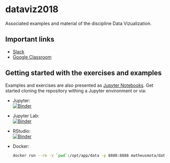 # dataviz2018

Associated examples and material of the discipline Data Vizualization.


## Important links 

* [Slack]()
* [Google Classroom]()

## Getting started with the exercises and examples

Examples and exercises are also presented as [Jupyter Notebooks](http://jupyter-notebook-beginner-guide.readthedocs.io/en/latest/what_is_jupyter.html). 
Get started cloning the repository withing a Jupyter environment or via:

* Jupyter:  
[![Binder](https://mybinder.org/badge.svg)](https://mybinder.org/v2/gh/matheusmota/dataviz2018/master)

* Jupyter Lab:   
[![Binder](https://mybinder.org/badge.svg)](https://mybinder.org/v2/gh/matheusmota/dataviz2018/master?urlpath=lab)

* RStudio:   
[![Binder](http://mybinder.org/badge.svg)](https://mybinder.org/v2/gh/matheusmota/dataviz2018/master?urlpath=rstudio)

* Docker:
  ```bash
  docker run --rm -v `pwd`:/opt/app/data -p 8888:8888 matheusmota/dataviz2018
  ``` 
